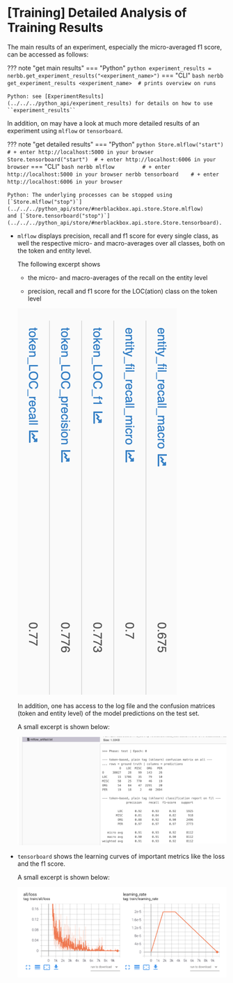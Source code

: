 # [Training] Detailed Analysis of Training Results

The main results of an experiment, especially the micro-averaged f1 score, can be accessed as follows:

??? note "get main results"
    === "Python"
        ``` python
        experiment_results = nerbb.get_experiment_results("<experiment_name>")
        ```
    === "CLI"
        ``` bash
        nerbb get_experiment_results <experiment_name>  # prints overview on runs
        ```

    Python: see [ExperimentResults](../../../python_api/experiment_results) for details on how to use ``experiment_results``

In addition, on may have a look at much more detailed results of an experiment
using `mlflow` or `tensorboard`.

??? note "get detailed results"
    === "Python"
        ``` python
        Store.mlflow("start")       # + enter http://localhost:5000 in your browser
        Store.tensorboard("start")  # + enter http://localhost:6006 in your browser
        ```
    === "CLI"
        ``` bash
        nerbb mlflow         # + enter http://localhost:5000 in your browser
        nerbb tensorboard    # + enter http://localhost:6006 in your browser
        ```

    Python: The underlying processes can be stopped using
    [`Store.mlflow("stop")`](../../../python_api/store/#nerblackbox.api.store.Store.mlflow)
    and [`Store.tensorboard("stop")`](../../../python_api/store/#nerblackbox.api.store.Store.tensorboard).

- `mlflow` displays precision, recall and f1 score for every single class, 
    as well the respective micro- and macro-averages over all classes, both on the token and entity level.

    The following excerpt shows

    - the micro- and macro-averages of the recall on the entity level

    - precision, recall and f1 score for the LOC(ation) class on the token level
    
    ![mlflow screenshot detailed results](../../images/mlflow_1.png)

    In addition, one has access to the log file and the confusion matrices (token and entity level) 
    of the model predictions on the test set.

    A small excerpt is shown below:

    ![mlflow screenshot confusion matrix](../../images/mlflow_2.png)

- `tensorboard` shows the learning curves of important metrics like the loss and the f1 score.
  
    A small excerpt is shown below:

    ![tensorboard screenshot example](../../images/tensorboard.png)
